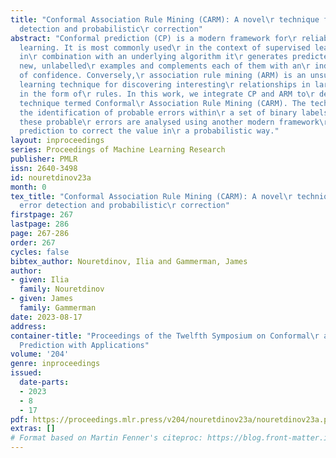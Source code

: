 ```yaml
---
title: "Conformal Association Rule Mining (CARM): A novel\r technique for data error
  detection and probabilistic\r correction"
abstract: "Conformal prediction (CP) is a modern framework for\r reliable machine
  learning. It is most commonly used\r in the context of supervised learning, where
  in\r combination with an underlying algorithm it\r generates predicted labels for
  new, unlabelled\r examples and complements each of them with an\r individual measure
  of confidence. Conversely,\r association rule mining (ARM) is an unsupervised\r
  learning technique for discovering interesting\r relationships in large datasets
  in the form of\r rules. In this work, we integrate CP and ARM to\r develop a novel
  technique termed Conformal\r Association Rule Mining (CARM). The technique\r enables
  the identification of probable errors within\r a set of binary labels. Subsequently,
  these probable\r errors are analysed using another modern framework\r called Venn-ABERS
  prediction to correct the value in\r a probabilistic way."
layout: inproceedings
series: Proceedings of Machine Learning Research
publisher: PMLR
issn: 2640-3498
id: nouretdinov23a
month: 0
tex_title: "Conformal Association Rule Mining (CARM): A novel\r technique for data
  error detection and probabilistic\r correction"
firstpage: 267
lastpage: 286
page: 267-286
order: 267
cycles: false
bibtex_author: Nouretdinov, Ilia and Gammerman, James
author:
- given: Ilia
  family: Nouretdinov
- given: James
  family: Gammerman
date: 2023-08-17
address:
container-title: "Proceedings of the Twelfth Symposium on Conformal\r and Probabilistic
  Prediction with Applications"
volume: '204'
genre: inproceedings
issued:
  date-parts:
  - 2023
  - 8
  - 17
pdf: https://proceedings.mlr.press/v204/nouretdinov23a/nouretdinov23a.pdf
extras: []
# Format based on Martin Fenner's citeproc: https://blog.front-matter.io/posts/citeproc-yaml-for-bibliographies/
---
```


